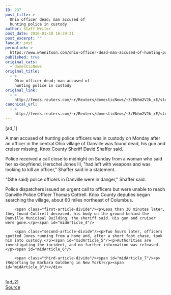 ```yaml
---
ID: 237
post_title: >
  Ohio officer dead; man accused of
  hunting police in custody
author: Staff Writer
post_date: 2016-01-18 16:29:31
post_excerpt: ""
layout: post
permalink: >
  https://www.whenitson.com/ohio-officer-dead-man-accused-of-hunting-police-in-custody/
published: true
original_cats:
  - domesticNews
original_title:
  - >
    Ohio officer dead; man accused of
    hunting police in custody
original_link:
  - >
    http://feeds.reuters.com/~r/Reuters/domesticNews/~3/Ebhm2VJk_xE/story01.htm
canonical_url:
  - >
    http://feeds.reuters.com/~r/Reuters/domesticNews/~3/Ebhm2VJk_xE/story01.htm
---
```

 [ad_1]
<br><div id="articleText">
<span id="midArticle_start"/>

<span class="focusParagraph" readability="6"><p><span class="articleLocatio&lt;/span&gt;n">A man accused of hunting police officers was in custody on Monday after an officer in the central Ohio village of Danville was found dead, his gun and cruiser missing, Knox County Sheriff David Shaffer said.</span></p></span><span id="midArticle_0"/><p>Police received a call close to midnight on Sunday from a woman who said her ex-boyfriend, Herschel Jones III, "had left with weapons and was looking to kill an officer," Shaffer said in a statement. </p><span id="midArticle_1"/><p>"(She said) police officers in Danville were in danger," Shaffer said.</p><span id="midArticle_2"/><p>Police dispatchers issued an urgent call to officers but were unable to reach Danville Police Officer Thomas Cottrell. Knox County deputies began searching the village, about 60 miles northeast of Columbus. </p><span id="midArticle_3"/>
        
        <span class="first-article-divide"/><p>Less than 30 minutes later, they found Cottrell deceased, his body on the ground behind the Danville Municipal Building, the sheriff said. His gun and cruiser were gone.</p><span id="midArticle_4"/>
        
        <span class="second-article-divide"/><p>Two hours later, officers spotted Jones running from a home and, after a short foot chase, took him into custody.</p><span id="midArticle_5"/><p>Authorities are investigating the incident, and no further information was released.</p><span id="midArticle_6"/>
        
        <span class="third-article-divide"/><span id="midArticle_7"/><p> (Reporting by Barbara Goldberg in New York)</p><span id="midArticle_8"/></div>
<br>[ad_2]
<br><a href="http://feeds.reuters.com/~r/Reuters/domesticNews/~3/Ebhm2VJk_xE/story01.htm">Source </a>